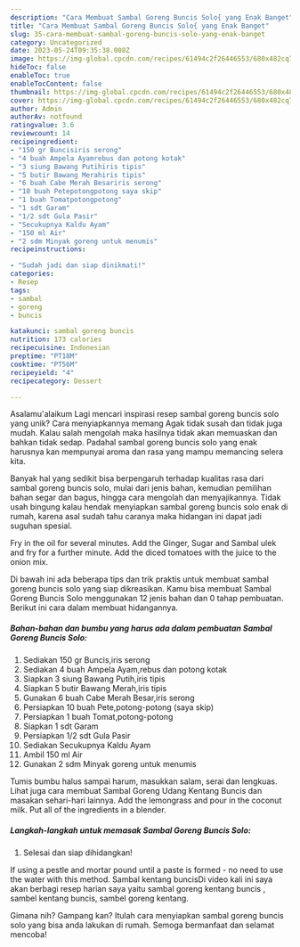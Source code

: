 ```yaml
---
description: "Cara Membuat Sambal Goreng Buncis Solo{ yang Enak Banget"
title: "Cara Membuat Sambal Goreng Buncis Solo{ yang Enak Banget"
slug: 35-cara-membuat-sambal-goreng-buncis-solo-yang-enak-banget
category: Uncategorized
date: 2023-05-24T09:35:38.008Z
image: https://img-global.cpcdn.com/recipes/61494c2f26446553/680x482cq70/sambal-goreng-buncis-solo-foto-resep-utama.jpg
hideToc: false
enableToc: true
enableTocContent: false
thumbnail: https://img-global.cpcdn.com/recipes/61494c2f26446553/680x482cq70/sambal-goreng-buncis-solo-foto-resep-utama.jpg
cover: https://img-global.cpcdn.com/recipes/61494c2f26446553/680x482cq70/sambal-goreng-buncis-solo-foto-resep-utama.jpg
author: Admin
authorAv: notfound
ratingvalue: 3.6
reviewcount: 14
recipeingredient:
- "150 gr Buncisiris serong"
- "4 buah Ampela Ayamrebus dan potong kotak"
- "3 siung Bawang Putihiris tipis"
- "5 butir Bawang Merahiris tipis"
- "6 buah Cabe Merah Besariris serong"
- "10 buah Petepotongpotong saya skip"
- "1 buah Tomatpotongpotong"
- "1 sdt Garam"
- "1/2 sdt Gula Pasir"
- "Secukupnya Kaldu Ayam"
- "150 ml Air"
- "2 sdm Minyak goreng untuk menumis"
recipeinstructions:

- "Sudah jadi dan siap dinikmati!"
categories:
- Resep
tags:
- sambal
- goreng
- buncis

katakunci: sambal goreng buncis 
nutrition: 173 calories
recipecuisine: Indonesian
preptime: "PT18M"
cooktime: "PT56M"
recipeyield: "4"
recipecategory: Dessert

---
```



Asalamu'alaikum Lagi mencari inspirasi resep sambal goreng buncis solo yang unik? Cara menyiapkannya memang Agak tidak susah dan tidak juga mudah. Kalau salah mengolah maka hasilnya tidak akan memuaskan dan bahkan tidak sedap. Padahal sambal goreng buncis solo yang enak harusnya kan mempunyai aroma dan rasa yang mampu memancing selera kita.


Banyak hal yang sedikit bisa berpengaruh terhadap kualitas rasa dari sambal goreng buncis solo, mulai dari jenis bahan, kemudian pemilihan bahan segar dan bagus, hingga cara mengolah dan menyajikannya. Tidak usah bingung kalau hendak menyiapkan sambal goreng buncis solo enak di rumah, karena asal sudah tahu caranya maka hidangan ini dapat jadi suguhan spesial.

Fry in the oil for several minutes. Add the Ginger, Sugar and Sambal ulek and fry for a further minute. Add the diced tomatoes with the juice to the onion mix.


Di bawah ini ada beberapa tips dan trik praktis untuk membuat sambal goreng buncis solo yang siap dikreasikan. Kamu bisa membuat Sambal Goreng Buncis Solo menggunakan 12 jenis bahan dan 0 tahap pembuatan. Berikut ini cara dalam membuat hidangannya.

<!--inarticleads1-->

##### Bahan-bahan dan bumbu yang harus ada dalam pembuatan Sambal Goreng Buncis Solo:

1. Sediakan 150 gr Buncis,iris serong
1. Sediakan 4 buah Ampela Ayam,rebus dan potong kotak
1. Siapkan 3 siung Bawang Putih,iris tipis
1. Siapkan 5 butir Bawang Merah,iris tipis
1. Gunakan 6 buah Cabe Merah Besar,iris serong
1. Persiapkan 10 buah Pete,potong-potong (saya skip)
1. Persiapkan 1 buah Tomat,potong-potong
1. Siapkan 1 sdt Garam
1. Persiapkan 1/2 sdt Gula Pasir
1. Sediakan Secukupnya Kaldu Ayam
1. Ambil 150 ml Air
1. Gunakan 2 sdm Minyak goreng untuk menumis


Tumis bumbu halus sampai harum, masukkan salam, serai dan lengkuas. Lihat juga cara membuat Sambal Goreng Udang Kentang Buncis dan masakan sehari-hari lainnya. Add the lemongrass and pour in the coconut milk. Put all of the ingredients in a blender. 

<!--inarticleads2-->

##### Langkah-langkah untuk memasak Sambal Goreng Buncis Solo:


1. Selesai dan siap dihidangkan!

If using a pestle and mortar pound until a paste is formed - no need to use the water with this method. Sambal kentang buncisDi video kali ini saya akan berbagi resep harian saya yaitu sambal goreng kentang buncis , sambel kentang buncis, sambel goreng kentang. 

Gimana nih? Gampang kan? Itulah cara menyiapkan sambal goreng buncis solo yang bisa anda lakukan di rumah. Semoga bermanfaat dan selamat mencoba!
